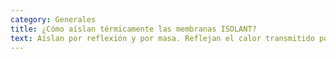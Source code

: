 ```yaml
---
category: Generales
title: ¿Cómo aíslan térmicamente las membranas ISOLANT?
text: Aíslan por reflexión y por masa. Reflejan el calor transmitido por radiación a través de una cámara de aire y aíslan por masa el calor transmitido por conducción.
---
```

